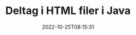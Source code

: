 ---
############################# Static ############################
layout: "auto-gen-merger"
date: 2022-10-25T08:15:31
draft: false
otherformats: mht mhtml odp ods odt one otp ott pdf pps ppsx ppt pptx rtf tex vdx

############################# Head ############################
head_title: "Deltag i HTML filer via Java & J2SE Documents Merger API"
head_description: "Deltag i flere HTML-filer i Java ved hjælp af documents merger API med alle data, stil og formatering som kildedokumenter."

############################# Header ############################
title: "Deltag i HTML filer i Java"
description: "Slut dig til HTML med et par linjer med Java-kode."
bg_image: "https://cms.admin.containerize.com/templates/aspose/App_Themes/V3/images/bg/header1.png"
bg_overlay: false
button:
    enable: true
    icon: "fas fa-arrow-down"
    label: "Download gratis prøveversion"
    link: "https://downloads.groupdocs.com/merger/java"

############################# SubMenu ############################
submenu:
    enable: true

    left:
        img_alt: "GroupDocs.Merger for Java"
        image: "https://cms.admin.containerize.com/templates/groupdocs/images/product-logos/90x90-noborder/groupdocs-merger-java.png"
        product: "GroupDocs.Merger"
        platform: "Java"

    middle:
        button:

            # button loop
            - link: "https://apireference.groupdocs.com/merger/java"
              text: "API-reference"

            # button loop
            - link: "https://github.com/groupdocs-merger"
              text: "Kode eksempler"

            # button loop
            - link: "https://products.groupdocs.app/merger/family"
              text: "Live demoer"

            # button loop
            - link: "https://purchase.groupdocs.com/pricing/merger/java"
              text: "Prissætning"

    right:
        link_download: "https://downloads.groupdocs.com/merger"
        link_learn: "https://docs.groupdocs.com/merger/java"
        link_buy: "https://purchase.groupdocs.com"

############################# About ############################
about:
    enable: true
    title: "Om GroupDocs.Merger for Java API"
    content: |
        [GroupDocs.Merger for Java](/da/merger/java/) giver en bekvem løsning til at forbinde flere PDF-filer, Microsoft Office (Word, Excel, PowerPoint, OneNote), OpenDocument, HTML, billeder og mange andre dokumenter i en enkelt fil i Java-applikationer. GroupDocs.Merger vil spare dig for mange kræfter, da du har lov til at deltage i HTML dokumenter - der er ingen grund til at installere tredjepartssoftware, desktop-applikationer eller plugins. Nu er det unødvendigt at spilde din tid og forbinde filer manuelt! GroupDocs mission er at levere den bedste kvalitet og forenkle dokumentbehandlingsarbejdsgange.
        
        GroupDocs.Merger API er det rigtige valg til virksomhedsløsninger, som har brug for filsammenføjningsfunktioner. Disse API'er er godt understøttet på alle større operativsystemer og platforme, inklusive J2SE 7.0 (1.7), J2SE 8.0 (1.8), Java 10.

############################# Steps ############################
steps:
    enable: true
    title_left: "Slut dig til flere HTML-filer i Java"
    content_left: |
        [GroupDocs.Merger for Java](/da/merger/java/) gør det nemt for Java-udviklere at forbinde flere HTML-filer ved at implementere nogle få nemme trin.
        
        * Opret en forekomst af **Merger** og videregiv kildedokumentstien som en konstruktørparameter.
        * Ring til **Join** i klassen **Merger** og bestå den anden kildedokumentsti.
        * Ring til **Save** af klassen **Merger** for at gemme det flettede dokument.

    title_right: "Systemkrav"
    content_right: |
        GroupDocs.Merger for Java API'er understøttes på alle større platforme og operativsystemer. Før du udfører koden nedenfor, skal du sørge for, at du har følgende forudsætninger installeret på dit system.

        * Operativsystemer: Microsoft Windows, Linux, MacOS
        * Udviklingsmiljøer: NetBeans, IntelliJ IDEA, Eclipse
        * Rammer: J2SE 7.0 (1.7), J2SE 8.0 (1.8), Java 10
        * Download den seneste version af GroupDocs.Merger for Java fra [Maven](https://repository.groupdocs.com/webapp/#/artifacts/browse/tree/General/repo/com/groupdocs/groupdocs-merger)
         
    code: |
     {{% merger/additional-styles %}}
     {{< merger/code-merger title="Sådan tilslutter du HTML filer ved hjælp af Java eksempelkode">}}

        ```java    
        // Deltag i HTML filer ved hjælp af GroupDocs.Merger for Java API
        // Instantiér fusion med input HTML dokument
        Merger merger = new Merger("input_1.html");

        // Kald join-metoden for Merger-klasseinstansen og videregiv den anden kildedokumentsti
        merger.join("input_2.html");
    
        // Kald gemmemetode for Merger-klasseforekomst for at gemme flettet dokument
        merger.save("merged-file.html"); 
        ```
     {{< /merger/code-merger >}}

############################# Demos ############################
demos:
    enable: true
    title: "Live-demoer - Online-app til at deltage i dokumenter"
    content: |
       Slut dig til mere end én HTML-fil lige nu ved at besøge webstedet [GroupDocs.Merger Live Demos](https://products.groupdocs.app/merger/html).
       Live-demoen har følgende fordele.
        
############################# About Formats ############################
about_formats:
    enable: true

############################# More Formats ############################
more_formats:
    enable: true
    title: "Sammenføjning af andre dokumentformater"
    content: |
        Java dokumenterer fusions-API til filformater og billeder. Sammensæt nogle af de populære dokumentformater som angivet nedenfor.

############################# Back to top ###############################
back_to_top:
    enable: true
---